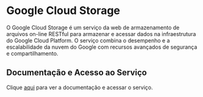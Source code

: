 # Google Cloud Storage

O Google Cloud Storage é um serviço da web de armazenamento de arquivos on-line RESTful para armazenar e acessar dados na infraestrutura do Google Cloud Platform. O serviço combina o desempenho e a escalabilidade da nuvem do Google com recursos avançados de segurança e compartilhamento.

## Documentação e Acesso ao Serviço

Clique [aqui](https://cloud.google.com/storage) para ver a documentação e acessar o serviço.